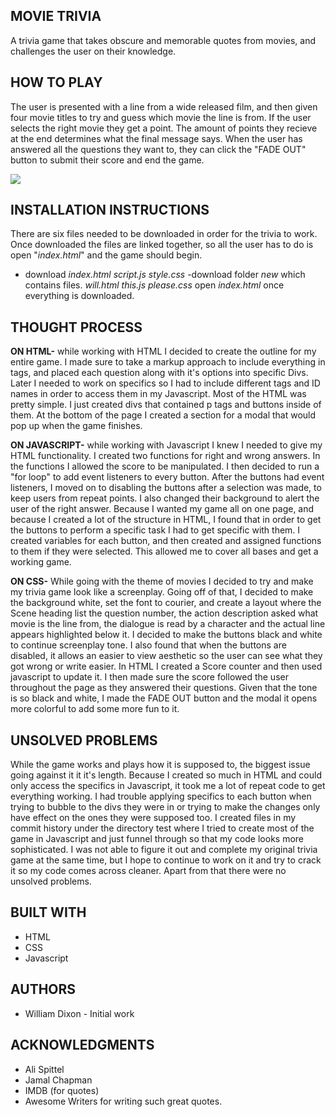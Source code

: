 ## MOVIE TRIVIA
A trivia game that takes obscure and memorable quotes from movies, and challenges the user on their knowledge.

## HOW TO PLAY
The user is presented with a line from a wide released film, and then given four movie titles to try and guess which movie the line is from. If the user selects the right movie they get a point. The amount of points they recieve at the end determines what the final message says. When the user has answered all the questions they want to, they can click the "FADE OUT" button to submit their score and end the game. 

![](https://imgur.com/gallery/TGZSrCy)

## INSTALLATION INSTRUCTIONS
There are six files needed to be downloaded in order for the trivia to work. Once downloaded the files are linked together, so all the user has to do is open "_index.html_" and the game should begin. 
- download
    _index.html_
    _script.js_
    _style.css_
-download folder
    _new_ which contains files.
        _will.html_
        _this.js_
        _please.css_
open _index.html_ once everything is downloaded.

## THOUGHT PROCESS
**ON HTML-** while working with HTML I decided to create the outline for my entire game. I made sure to take a markup approach to include everything in tags, and placed each question along with it's options into specific Divs. Later I needed to work on specifics so I had to include different tags and ID names in order to access them in my Javascript. Most of the HTML was pretty simple. I just created divs that contained p tags and buttons inside of them. At the bottom of the page I created a section for a modal that would pop up when the game finishes.  

**ON JAVASCRIPT-** while working with Javascript I knew I needed to give my HTML functionality. I created two functions for right and wrong answers. In the functions I allowed the score to be manipulated. I then decided to run a "for loop" to add event listeners to every button. After the buttons had event listeners, I moved on to disabling the buttons after a selection was made, to keep users from repeat points. I also changed their background to alert the user of the right answer. Because I wanted my game all on one page, and because I created a lot of the structure in HTML, I found that in order to get the buttons to perform a specific task I had to get specific with them. I created variables for each button, and then created and assigned functions to them if they were selected. This allowed me to cover all bases and get a working game. 

**ON CSS-** While going with the theme of movies I decided to try and make my trivia game look like a screenplay. Going off of that, I decided to make the background white, set the font to courier, and create a layout where the Scene heading list the question number, the action description asked what movie is the line from, the dialogue is read by a character and the actual line appears highlighted below it. I decided to make the buttons black and white to continue screenplay tone. I also found that when the buttons are disabled, it allows an easier to view aesthetic so the user can see what they got wrong or write easier. In HTML I created a Score counter and then used javascript to update it. I then made sure the score followed the user throughout the page as they answered their questions. Given that the tone is so black and white, I made the FADE OUT button and the modal it opens more colorful to add some more fun to it. 

## UNSOLVED PROBLEMS
While the game works and plays how it is supposed to, the biggest issue going against it it it's length. Because I created so much in HTML and could only access the specifics in Javascript, it took me a lot of repeat code to get everything working. I had trouble applying specifics to each button when trying to bubble to the divs they were in or trying to make the changes only have effect on the ones they were supposed too. I created files in my commit history under the directory test where I tried to create most of the game in Javascript and just funnel through so that my code looks more sophisticated. I was not able to figure it out and complete my original trivia game at the same time, but I hope to continue to work on it and try to crack it so my code comes across cleaner. 
Apart from that there were no unsolved problems. 


## BUILT WITH
- HTML
- CSS
- Javascript

## AUTHORS
- William Dixon - Initial work

## ACKNOWLEDGMENTS
- Ali Spittel
- Jamal Chapman
- IMDB (for quotes)
- Awesome Writers for writing such great quotes.
